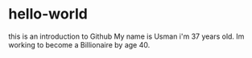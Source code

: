# hello-world
this is an introduction to Github
My name is Usman i'm 37 years old. Im working to become
a Billionaire by age 40. 
